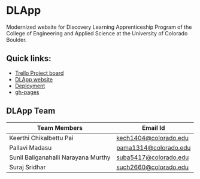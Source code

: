# DLApp 
Modernized website for Discovery Learning Apprenticeship Program of the College of Engineering and Applied Science at the University of Colorado Boulder. 

## Quick links:
* [Trello Project board](https://trello.com/b/BQHlweZG/project-board)
* [DLApp website](http://ec2-54-213-113-154.us-west-2.compute.amazonaws.com:3000/)
* [Deployment](https://github.com/Sunhick/DLApp/wiki/Deployment)
* [gh-pages](https://sunhick.github.io/DLApp/)

## DLApp Team
| Team Members | Email Id |
|--------------|----------|
| Keerthi Chikalbettu Pai | kech1404@colorado.edu |
| Pallavi Madasu | pama1314@colorado.edu |
| Sunil Baliganahalli Narayana Murthy | suba5417@colorado.edu |
| Suraj Sridhar |such2660@colorado.edu |
